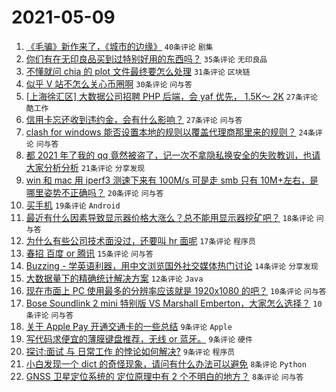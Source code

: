 # 2021-05-09

1. [《毛骗》新作来了，《城市的边缘》](https://www.v2ex.com/t/775785) `40条评论` `剧集`
1. [你们有在无印良品买到过特别好用的东西吗？](https://www.v2ex.com/t/775799) `35条评论` `无印良品`
1. [不懂就问 chia 的 plot 文件最终要怎么处理](https://www.v2ex.com/t/775778) `31条评论` `区块链`
1. [似乎 V 站不怎么关心币圈啊](https://www.v2ex.com/t/775772) `30条评论` `问与答`
1. [[上海徐汇区] 大数据公司招聘 PHP 后端，会 yaf 优先， 1.5K～ 2K](https://www.v2ex.com/t/775798) `27条评论` `酷工作`
1. [信用卡忘还收到违约金，会有什么影响？](https://www.v2ex.com/t/775816) `27条评论` `问与答`
1. [clash for windows 能否设置本地的规则以覆盖代理商那里来的规则？](https://www.v2ex.com/t/775773) `24条评论` `问与答`
1. [都 2021 年了我的 qq 竟然被盗了，记一次不拿隐私换安全的失败教训，也请大家分析分析](https://www.v2ex.com/t/775784) `21条评论` `分享发现`
1. [win 和 mac 用 iperf3 测速下来有 100M/s 可是走 smb 只有 10M+左右，是哪里姿势不正确吗？](https://www.v2ex.com/t/775791) `20条评论` `问与答`
1. [买手机](https://www.v2ex.com/t/775855) `19条评论` `Android`
1. [最近有什么因素导致显示器价格大涨么？总不能用显示器挖矿吧？](https://www.v2ex.com/t/775857) `18条评论` `问与答`
1. [为什么有些公司技术面没过，还要叫 hr 面呢](https://www.v2ex.com/t/775817) `17条评论` `程序员`
1. [春招 百度 or 腾讯](https://www.v2ex.com/t/775788) `15条评论` `问与答`
1. [Buzzing - 学英语利器，用中文浏览国外社交媒体热门讨论](https://www.v2ex.com/t/775782) `14条评论` `分享发现`
1. [大数据量下的精确统计解决方案](https://www.v2ex.com/t/775796) `12条评论` `Java`
1. [现在市面上 PC 使用最多的分辨率应该就是 1920x1080 的吧？](https://www.v2ex.com/t/775825) `10条评论` `问与答`
1. [Bose Soundlink 2 mini 特别版 VS Marshall Emberton，大家怎么选择？](https://www.v2ex.com/t/775795) `10条评论` `问与答`
1. [关于 Apple Pay 开通交通卡的一些总结](https://www.v2ex.com/t/775834) `9条评论` `Apple`
1. [写代码求便宜的薄膜键盘推荐，无线 or 蓝牙。](https://www.v2ex.com/t/775806) `9条评论` `硬件`
1. [探讨:面试 与 日常工作 的悖论如何解决?](https://www.v2ex.com/t/775790) `9条评论` `程序员`
1. [小白发现一个 dict 的奇怪现象，请问有什么办法可以避免](https://www.v2ex.com/t/775865) `8条评论` `Python`
1. [GNSS 卫星定位系统的 定位原理中有 2 个不明白的地方？](https://www.v2ex.com/t/775860) `8条评论` `问与答`
